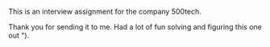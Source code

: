 This is an interview assignment for the company 500tech.

Thank you for sending it to me. Had a lot of fun solving and figuring this one out ").
